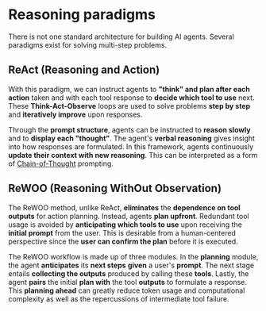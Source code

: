 # Reasoning paradigms

There is not one standard architecture for building AI agents. Several paradigms exist for solving multi-step problems. 

## ReAct (Reasoning and Action) 

With this paradigm, we can instruct agents to **"think" and plan after each action** taken and with each tool response to **decide which tool to use** next. These **Think-Act-Observe** loops are used to solve problems **step by step** and **iteratively improve** upon responses.

Through the **prompt structure**, agents can be instructed to **reason slowly** and to **display each "thought"**. The agent's **verbal reasoning** gives insight into how responses are formulated. In this framework, agents continuously **update their context with new reasoning**. This can be interpreted as a form of [Chain-of-Thought](https://www.ibm.com/topics/chain-of-thoughts) prompting.

## ReWOO (Reasoning WithOut Observation)

The ReWOO method, unlike ReAct, **eliminates** the **dependence on tool outputs** for action planning. Instead, agents **plan upfront**. Redundant tool usage is avoided by **anticipating which tools to use** upon receiving the **initial prompt** from the user. This is desirable from a human-centered perspective since the **user can confirm the plan** before it is executed.

The ReWOO workflow is made up of three modules. In the **planning** module, the agent **anticipates** its **next steps** **given** a user's **prompt**. The next stage entails **collecting the outputs** produced by calling these **tools**. Lastly, the agent **pairs** the initial **plan with** the tool **outputs** to formulate a response. This **planning ahead** can greatly reduce token usage and computational complexity as well as the repercussions of intermediate tool failure.

